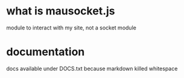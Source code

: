 # what is mausocket.js
module to interact with my site, not a socket module
# documentation
docs available under DOCS.txt because markdown killed whitespace
